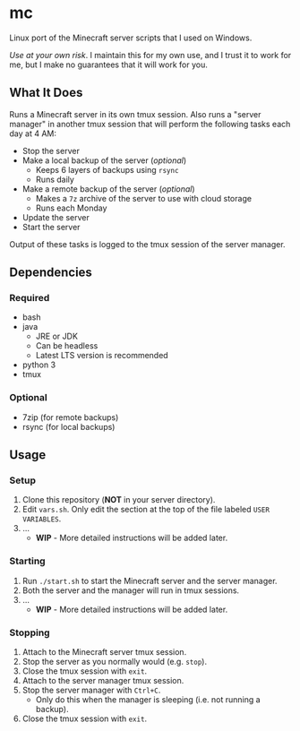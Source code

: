 # mc

Linux port of the Minecraft server scripts that I used on Windows.

_Use at your own risk_. I maintain this for my own use, and I trust it to work for me, but I make no guarantees that it will work for you.

## What It Does

Runs a Minecraft server in its own tmux session. Also runs a "server manager" in another tmux session that will perform the following tasks each day at 4 AM:

- Stop the server
- Make a local backup of the server (_optional_)
  - Keeps 6 layers of backups using `rsync`
  - Runs daily
- Make a remote backup of the server (_optional_)
  - Makes a `7z` archive of the server to use with cloud storage
  - Runs each Monday
- Update the server
- Start the server

Output of these tasks is logged to the tmux session of the server manager.

## Dependencies

### Required

- bash
- java
  - JRE or JDK
  - Can be headless
  - Latest LTS version is recommended
- python 3
- tmux

### Optional

- 7zip (for remote backups)
- rsync (for local backups)

## Usage

### Setup

1. Clone this repository (**NOT** in your server directory).
2. Edit `vars.sh`. Only edit the section at the top of the file labeled `USER VARIABLES`.
3. ...
   - **WIP** - More detailed instructions will be added later.

### Starting

1. Run `./start.sh` to start the Minecraft server and the server manager.
2. Both the server and the manager will run in tmux sessions.
3. ...
   - **WIP** - More detailed instructions will be added later.

### Stopping

1. Attach to the Minecraft server tmux session.
2. Stop the server as you normally would (e.g. `stop`).
3. Close the tmux session with `exit`.
4. Attach to the server manager tmux session.
5. Stop the server manager with `Ctrl+C`.
   - Only do this when the manager is sleeping (i.e. not running a backup).
6. Close the tmux session with `exit`.

<!-- TODO: a stop.sh script -->
